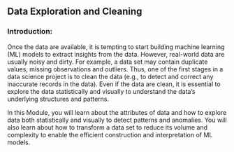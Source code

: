 ## Data Exploration and Cleaning

### Introduction:
Once the data are available, it is tempting to start building machine learning (ML) models to extract insights from the data. However, real-world data are usually noisy and dirty. For example, a data set may contain duplicate values, missing observations and outliers. Thus, one of the first stages in a data science project is to clean the data (e.g., to detect and correct any inaccurate records in the data). Even if the data are clean, it is essential to explore the data statistically and visually to understand the data’s underlying structures and patterns.

In this Module, you will learn about the attributes of data and how to explore data both statistically and visually to detect patterns and anomalies. You will also learn about how to transform a data set to reduce its volume and complexity to enable the efficient construction and interpretation of ML models.